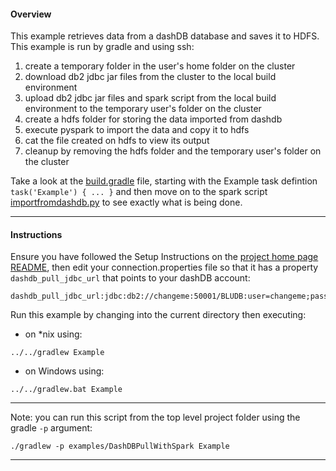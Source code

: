 #### Overview

This example retrieves data from a dashDB database and saves it to HDFS.  This example is run by gradle and using ssh:

 1. create a temporary folder in the user's home folder on the cluster
 1. download db2 jdbc jar files from the cluster to the local build environment
 2. upload db2 jdbc jar files and spark script from the local build environment to the temporary user's folder on the cluster
 3. create a hdfs folder for storing the data imported from dashdb
 4. execute pyspark to import the data and copy it to hdfs
 5. cat the file created on hdfs to view its output
 6. cleanup by removing the hdfs folder and the temporary user's folder on the cluster

Take a look at the [build.gradle](./build.gradle) file, starting with the Example task defintion `task('Example') { ... }`  and then move on to the spark script [importfromdashdb.py](./importfromdashdb.py) to see exactly what is being done.

*********************************************************************
#### Instructions

Ensure you have followed the Setup Instructions on the [project home page README](https://github.com/snowch/biginsight-examples), then edit your connection.properties file so that it has a property `dashdb_pull_jdbc_url` that points to your dashDB account:

```
dashdb_pull_jdbc_url:jdbc:db2://changeme:50001/BLUDB:user=changeme;password=changeme;sslConnection=true;
```

Run this example by changing into the current directory then executing:

- on *nix using:

```
../../gradlew Example
```

- on Windows using:

```
../../gradlew.bat Example
```

*********************************************************************

Note: you can run this script from the top level project folder using the gradle `-p` argument:

```
./gradlew -p examples/DashDBPullWithSpark Example
```
*********************************************************************
